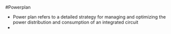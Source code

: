 #Powerplan
* Power plan refers to a detailed strategy for managing and optimizing the power distribution and consumption of an integrated circuit
* 
